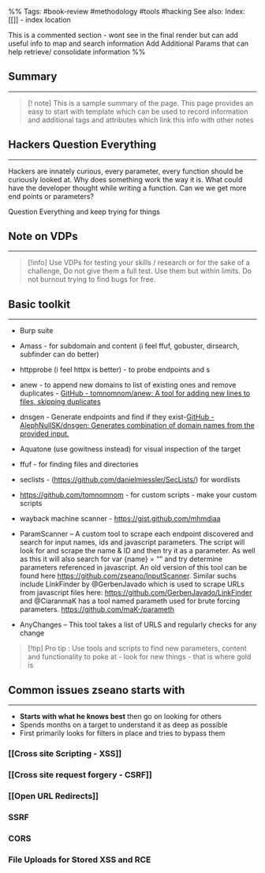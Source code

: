 

%%
Tags: #book-review #methodology #tools #hacking 
See also: 
Index: [[]] - index location 

This is a commented section - wont see in the final render but can add useful info to map and search information
Add Additional Params that can help retrieve/ consolidate information
%%

## Summary 
---
> [! note] This is a sample summary of the page. This page provides an easy to start with template which can be used to record information and additional tags and attributes which link this info with other notes 

## Hackers Question Everything
---
Hackers are innately curious, every parameter, every function should be curiously looked at. Why does something work the way it is. What could have the developer thought while writing a function. Can we we get more end points or parameters?

Question Everything and keep trying for things

## Note on VDPs
---

>[!info] Use VDPs for testing your skills / research or for the sake of a challenge, Do not give them a full test. Use them but within limits. Do not burnout trying to find bugs for free.

## Basic toolkit
---
- Burp suite
- Amass - for subdomain and content (i feel ffuf, gobuster, dirsearch, subfinder can do better)
- httpprobe (i feel httpx is better) - to probe endpoints and s
- anew - to append new domains to list of existing ones and remove duplicates - [GitHub - tomnomnom/anew: A tool for adding new lines to files, skipping duplicates](https://github.com/tomnomnom/anew/tree/master)
- dnsgen - Generate endpoints and find if they exist-[GitHub - AlephNullSK/dnsgen: Generates combination of domain names from the provided input.](https://github.com/AlephNullSK/dnsgen)
- Aquatone (use gowitness instead) for visual inspection of the target
- ffuf - for finding files and directories
- seclists - (https://github.com/danielmiessler/SecLists/) for wordlists
- https://github.com/tomnomnom - for custom scripts - make your custom scripts
- wayback machine scanner - https://gist.github.com/mhmdiaa
- ParamScanner – A custom tool to scrape each endpoint discovered and search for input names, ids and javascript parameters. The script will look for  and scrape the name & ID and then try it as a parameter. As well as this it will also search for var {name} = “” and try determine parameters referenced in javascript. An old version of this tool can be found here https://github.com/zseano/InputScanner. Similar suchs include LinkFinder by @GerbenJavado which is used to scrape URLs from javascript files here: https://github.com/GerbenJavado/LinkFinder and @CiaranmaK has a tool named parameth used for brute forcing parameters. https://github.com/maK-/parameth 

- AnyChanges – This tool takes a list of URLS and regularly checks for any change

> [!tip] Pro tip : Use tools and scripts to find new parameters, content and functionality to poke at - look for new things - that is where gold is
> 

## Common issues zseano starts with
---
 - **Starts with what he knows best** then go on looking for others
 - Spends months on a target to understand it as deep as possible
 - First primarily looks for filters in place and tries to bypass them

### [[Cross site Scripting - XSS]]
### [[Cross site request forgery - CSRF]]

### [[Open URL Redirects]]
### SSRF
### CORS
### File Uploads for Stored XSS and RCE

